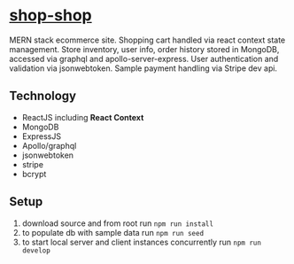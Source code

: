 # [shop-shop](https://frozen-mountain-63430.herokuapp.com/)

MERN stack ecommerce site. Shopping cart handled via react context state
management. Store inventory, user info, order history stored in MongoDB,
accessed via graphql and apollo-server-express. User authentication and
validation via jsonwebtoken. Sample payment handling via Stripe dev api.

## Technology

- ReactJS including __React Context__
- MongoDB
- ExpressJS
- Apollo/graphql
- jsonwebtoken
- stripe
- bcrypt

## Setup

1. download source and from root run `npm run install`
2. to populate db with sample data run `npm run seed`
3. to start local server and client instances concurrently run `npm run develop`
